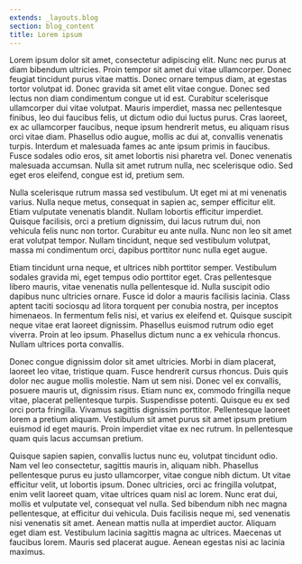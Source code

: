```yaml
---
extends: _layouts.blog
section: blog_content
title: Lorem ipsum
---
```


Lorem ipsum dolor sit amet, consectetur adipiscing elit. Nunc nec purus at diam bibendum ultricies. Proin tempor sit amet dui vitae ullamcorper. Donec feugiat tincidunt purus vitae mattis. Donec ornare tempus diam, at egestas tortor volutpat id. Donec gravida sit amet elit vitae congue. Donec sed lectus non diam condimentum congue ut id est. Curabitur scelerisque ullamcorper dui vitae volutpat. Mauris imperdiet, massa nec pellentesque finibus, leo dui faucibus felis, ut dictum odio dui luctus purus. Cras laoreet, ex ac ullamcorper faucibus, neque ipsum hendrerit metus, eu aliquam risus orci vitae diam. Phasellus odio augue, mollis ac dui at, convallis venenatis turpis. Interdum et malesuada fames ac ante ipsum primis in faucibus. Fusce sodales odio eros, sit amet lobortis nisi pharetra vel. Donec venenatis malesuada accumsan. Nulla sit amet rutrum nulla, nec scelerisque odio. Sed eget eros eleifend, congue est id, pretium sem.

Nulla scelerisque rutrum massa sed vestibulum. Ut eget mi at mi venenatis varius. Nulla neque metus, consequat in sapien ac, semper efficitur elit. Etiam vulputate venenatis blandit. Nullam lobortis efficitur imperdiet. Quisque facilisis, orci a pretium dignissim, dui lacus rutrum dui, non vehicula felis nunc non tortor. Curabitur eu ante nulla. Nunc non leo sit amet erat volutpat tempor. Nullam tincidunt, neque sed vestibulum volutpat, massa mi condimentum orci, dapibus porttitor nunc nulla eget augue.

Etiam tincidunt urna neque, et ultrices nibh porttitor semper. Vestibulum sodales gravida mi, eget tempus odio porttitor eget. Cras pellentesque libero mauris, vitae venenatis nulla pellentesque id. Nulla suscipit odio dapibus nunc ultricies ornare. Fusce id dolor a mauris facilisis lacinia. Class aptent taciti sociosqu ad litora torquent per conubia nostra, per inceptos himenaeos. In fermentum felis nisi, et varius ex eleifend et. Quisque suscipit neque vitae erat laoreet dignissim. Phasellus euismod rutrum odio eget viverra. Proin at leo ipsum. Phasellus dictum nunc a ex vehicula rhoncus. Nullam ultrices porta convallis.

Donec congue dignissim dolor sit amet ultricies. Morbi in diam placerat, laoreet leo vitae, tristique quam. Fusce hendrerit cursus rhoncus. Duis quis dolor nec augue mollis molestie. Nam ut sem nisi. Donec vel ex convallis, posuere mauris ut, dignissim risus. Etiam nunc ex, commodo fringilla neque vitae, placerat pellentesque turpis. Suspendisse potenti. Quisque eu ex sed orci porta fringilla. Vivamus sagittis dignissim porttitor. Pellentesque laoreet lorem a pretium aliquam. Vestibulum sit amet purus sit amet ipsum pretium euismod id eget mauris. Proin imperdiet vitae ex nec rutrum. In pellentesque quam quis lacus accumsan pretium.

Quisque sapien sapien, convallis luctus nunc eu, volutpat tincidunt odio. Nam vel leo consectetur, sagittis mauris in, aliquam nibh. Phasellus pellentesque purus eu justo ullamcorper, vitae congue nibh dictum. Ut vitae efficitur velit, ut lobortis ipsum. Donec ultricies, orci ac fringilla volutpat, enim velit laoreet quam, vitae ultrices quam nisl ac lorem. Nunc erat dui, mollis et vulputate vel, consequat vel nulla. Sed bibendum nibh nec magna pellentesque, at efficitur dui vehicula. Duis facilisis neque mi, sed venenatis nisi venenatis sit amet. Aenean mattis nulla at imperdiet auctor. Aliquam eget diam est. Vestibulum lacinia sagittis magna ac ultrices. Maecenas ut faucibus lorem. Mauris sed placerat augue. Aenean egestas nisi ac lacinia maximus.
